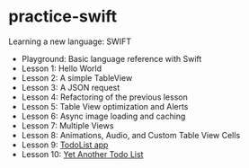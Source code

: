 practice-swift
==============

Learning a new language: SWIFT


- Playground: Basic language reference with Swift
- Lesson 1: Hello World
- Lesson 2: A simple TableView
- Lesson 3: A JSON request
- Lesson 4: Refactoring of the previous lesson
- Lesson 5: Table View optimization and Alerts
- Lesson 6: Async image loading and caching
- Lesson 7: Multiple Views
- Lesson 8: Animations, Audio, and Custom Table View Cells
- Lesson 9: [TodoList app](http://goo.gl/sQHnj6)
- Lesson 10: [Yet Another Todo List](http://goo.gl/FpcnA6)
